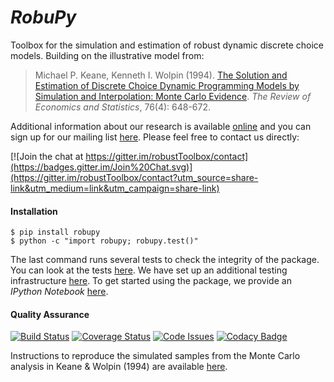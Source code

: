 # *RobuPy*

Toolbox for the simulation and estimation of robust dynamic discrete choice models. Building on the illustrative model from:


> Michael P. Keane, Kenneth I. Wolpin (1994). [The Solution and Estimation of Discrete Choice Dynamic Programming Models by Simulation and Interpolation: Monte Carlo Evidence](http://www.jstor.org/stable/2109768). *The Review of Economics and Statistics*, 76(4): 648-672.

Additional information about our research is available [online](http://www.policy-lab.org) and you can
sign up for our mailing list [here](http://eepurl.com/RStEH). Please feel free to contact us directly: 

[![Join the chat at https://gitter.im/robustToolbox/contact](https://badges.gitter.im/Join%20Chat.svg)](https://gitter.im/robustToolbox/contact?utm_source=share-link&utm_medium=link&utm_campaign=share-link)

#### Installation
 
    $ pip install robupy
    $ python -c "import robupy; robupy.test()"

The last command runs several tests to check the integrity of the package. You can look at the tests [here](https://github.com/robustToolbox/package/blob/master/robupy/tests/tests.py). We have set up an additional testing infrastructure [here](https://github.com/robustToolbox/package/tree/master/development/tests). To get started using the package, we provide an *IPython Notebook* [here](http://nbviewer.ipython.org/github/robustToolbox/package/blob/master/example/example.ipynb).

#### Quality Assurance

[![Build Status](https://travis-ci.org/robustToolbox/package.svg?branch=master)](https://travis-ci.org/robustToolbox/package)
[![Coverage Status](https://coveralls.io/repos/peisenha/robustToolbox/badge.svg?branch=development&service=github)](https://coveralls.io/github/peisenha/robustToolbox?branch=development)
[![Code Issues](http://www.quantifiedcode.com/api/v1/project/409a24d80b7145988ec12a35e94315bb/badge.svg)](http://www.quantifiedcode.com/app/project/409a24d80b7145988ec12a35e94315bb)
[![Codacy Badge](https://www.codacy.com/project/badge/19e3f4eeb62e435ebd3f078fcae89cdb)](https://www.codacy.com/app/eisenhauer/robustToolbox_package)

Instructions to reproduce the simulated samples from the Monte Carlo analysis in Keane & Wolpin (1994) are available [here](https://github.com/robustToolbox/package/tree/master/development/restud). 
